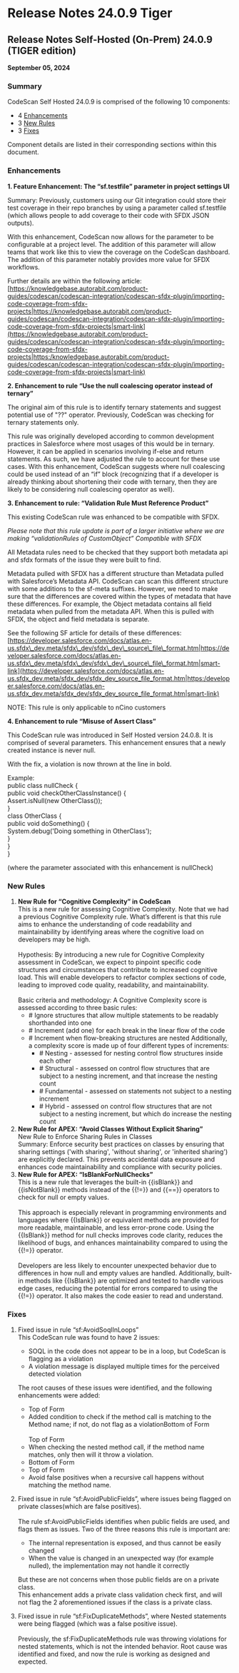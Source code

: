 # Release Notes 24.0.9 Tiger

## Release Notes Self-Hosted (On-Prem) 24.0.9 (TIGER edition)&#x20;

**September 05, 2024**

### Summary

CodeScan Self Hosted 24.0.9 is comprised of the following 10 components:

* 4 [Enhancements](release-notes-24.0.9-tiger.md#enhancements)
* 3 [New Rules](release-notes-24.0.9-tiger.md#new-rules)
* 3 [Fixes](release-notes-24.0.9-tiger.md#fixes)

Component details are listed in their corresponding sections within this document.

### Enhancements

**1.     Feature Enhancement: The “sf.testfile” parameter in project settings UI**

Summary:  Previously, customers using our Git integration could store their test coverage in their repo branches by using a parameter called sf.testfile (which allows people to add coverage to their code with SFDX JSON outputs).

With this enhancement, CodeScan now allows for the parameter to be configurable at a project level.  The addition of this parameter will allow teams that work like this to view the coverage on the CodeScan dashboard. The addition of this parameter notably provides more value for SFDX workflows.

Further details are within the following article: [https://knowledgebase.autorabit.com/product-guides/codescan/codescan-integration/codescan-sfdx-plugin/importing-code-coverage-from-sfdx-projects|https://knowledgebase.autorabit.com/product-guides/codescan/codescan-integration/codescan-sfdx-plugin/importing-code-coverage-from-sfdx-projects|smart-link](https://knowledgebase.autorabit.com/product-guides/codescan/codescan-integration/codescan-sfdx-plugin/importing-code-coverage-from-sfdx-projects|https:/knowledgebase.autorabit.com/product-guides/codescan/codescan-integration/codescan-sfdx-plugin/importing-code-coverage-from-sfdx-projects|smart-link)

**2.     Enhancement to rule “Use the null coalescing operator instead of ternary”**

The original aim of this rule is to identify ternary statements and suggest potential use of "??" operator.  Previously, CodeScan was checking for ternary statements only.

This rule was originally developed according to common development practices in Salesforce where most usages of this would be in ternary. However, it can be applied in scenarios involving if-else and return statements. As such, we have adjusted the rule to account for these use cases. With this enhancement, CodeScan suggests where null coalescing could be used instead of an “if” block (recognizing that if a developer is already thinking about shortening their code with ternary, then they are likely to be considering null coalescing operator as well).

**3.     Enhancement to rule: “Validation Rule Must Reference Product”**

This existing CodeScan rule was enhanced to be compatible with SFDX.

_Please note that this rule update is part of a larger initiative where we are making “validationRules of CustomObject” Compatible with SFDX_

All Metadata rules need to be checked that they support both metadata api and sfdx formats of the issue they were built to find.

Metadata pulled with SFDX has a different structure than Metadata pulled with Salesforce’s Metadata API. CodeScan can scan this different structure with some additions to the sf-meta suffixes. However, we need to make sure that the differences are covered within the types of metadata that have these differences. For example, the Object metadata contains all field metadata when pulled from the metadata API. When this is pulled with SFDX, the object and field metadata is separate.

See the following SF article for details of these differences:[https://developer.salesforce.com/docs/atlas.en-us.sfdx\_dev.meta/sfdx\_dev/sfdx\_dev\_source\_file\_format.htm|https://developer.salesforce.com/docs/atlas.en-us.sfdx\_dev.meta/sfdx\_dev/sfdx\_dev\_source\_file\_format.htm|smart-link](https://developer.salesforce.com/docs/atlas.en-us.sfdx_dev.meta/sfdx_dev/sfdx_dev_source_file_format.htm|https:/developer.salesforce.com/docs/atlas.en-us.sfdx_dev.meta/sfdx_dev/sfdx_dev_source_file_format.htm|smart-link)

&#x20;NOTE:  This rule is only applicable to nCino customers

**4.     Enhancement to rule “Misuse of Assert Class”**

&#x20;This CodeScan rule was introduced in Self Hosted version 24.0.8.  It is comprised of several parameters.  This enhancement ensures that a newly created instance is never null.&#x20;

With the fix, a violation is now thrown at the line in bold.&#x20;

Example:\
public class nullCheck {\
public void checkOtherClassInstance() {\
Assert.isNull(new OtherClass()); \
}\
class OtherClass {\
public void doSomething() {\
System.debug('Doing something in OtherClass');\
}\
}\
}

(where the parameter associated with this enhancement is nullCheck)

### New Rules

1. **New Rule for “Cognitive Complexity” in CodeScan**\
   This is a new rule for assessing Cognitive Complexity. Note that we had a previous Cognitive Complexity rule.  What’s different is that this rule aims to enhance the understanding of code readability and maintainability by identifying areas where the cognitive load on developers may be high.\
   \
   Hypothesis:  By introducing a new rule for Cognitive Complexity assessment in CodeScan, we expect to pinpoint specific code structures and circumstances that contribute to increased cognitive load. This will enable developers to refactor complex sections of code, leading to improved code quality, readability, and maintainability.\
   \
   Basic criteria and methodology:  A Cognitive Complexity score is assessed according to three basic rules:
   * \# Ignore structures that allow multiple statements to be readably shorthanded into one
   * \# Increment (add one) for each break in the linear flow of the code
   * \# Increment when flow-breaking structures are nested Additionally, a complexity score is made up of four different types of increments:
     * \# Nesting - assessed for nesting control flow structures inside each other
     * \# Structural - assessed on control flow structures that are subject to a nesting increment, and that increase the nesting count
     * \# Fundamental - assessed on statements not subject to a nesting increment
     * \# Hybrid - assessed on control flow structures that are not subject to a nesting increment, but which do increase the nesting count
2. **New Rule for APEX: “Avoid Classes Without Explicit Sharing”**\
   New Rule to Enforce Sharing Rules in Classes\
   Summary:  Enforce security best practices on classes by ensuring that sharing settings ('with sharing', 'without sharing', or 'inherited sharing') are explicitly declared. This prevents accidental data exposure and enhances code maintainability and compliance with security policies.
3. **New Rule for APEX: “IsBlankForNullChecks”**\
   This is a new rule that leverages the built-in \{{isBlank\}} and \{{isNotBlank\}} methods instead of the \{{!=\}} and \{{==\}} operators to check for null or empty values.\
   \
   This approach is especially relevant in programming environments and languages where \{{IsBlank\}} or equivalent methods are provided for more readable, maintainable, and less error-prone code.  Using the \{{IsBlank\}} method for null checks improves code clarity, reduces the likelihood of bugs, and enhances maintainability compared to using the \{{!=\}} operator. \
   \
   Developers are less likely to encounter unexpected behavior due to differences in how null and empty values are handled.  Additionally, built-in methods like \{{IsBlank\}} are optimized and tested to handle various edge cases, reducing the potential for errors compared to using the \{{!=\}} operator. It also makes the code easier to read and understand.

### Fixes

1.  Fixed issue in rule “sf:AvoidSoqlInLoops” \
    This CodeScan rule was found to have 2 issues:

    * SOQL in the code does not appear to be in a loop, but CodeScan is flagging as a violation
    * A violation message is displayed multiple times for the perceived detected violation

    The root causes of these issues were identified, and the following enhancements were added:

    * Top of Form
    * Added condition to check if the method call is matching to the Method name; if not, do not flag as a violationBottom of Form\
      \
      Top of Form
    * When checking the nested method call, if the method name matches, only then will it throw a violation.
    * Bottom of Form
    * Top of Form
    * Avoid false positives when a recursive call happens without matching the method name.
2.  Fixed issue in rule “sf:AvoidPublicFields”, where issues being flagged on private classes(which are false positives).\
    \
    The rule sf:AvoidPublicFields identifies when public fields are used, and flags them as issues. Two of the three reasons this rule is important are:

    * The internal representation is exposed, and thus cannot be easily changed
    * When the value is changed in an unexpected way (for example nulled), the implementation may not handle it correctly

    But these are not concerns when those public fields are on a private class.\
    This enhancement adds a private class validation check first, and will not flag the 2 aforementioned issues if the class is a private class.
3. Fixed issue in rule “sf:FixDuplicateMethods”, where Nested statements were being flagged (which was a false positive issue).\
   \
   Previously, the sf:FixDuplicateMethods rule was throwing violations for nested statements, which is not the intended behavior. Root cause was identified and fixed, and now the rule is working as designed and expected.

